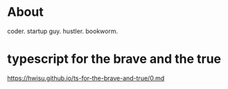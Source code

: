 # About
coder. startup guy. hustler. bookworm.

# typescript for the brave and the true

https://hwisu.github.io/ts-for-the-brave-and-true/0.md